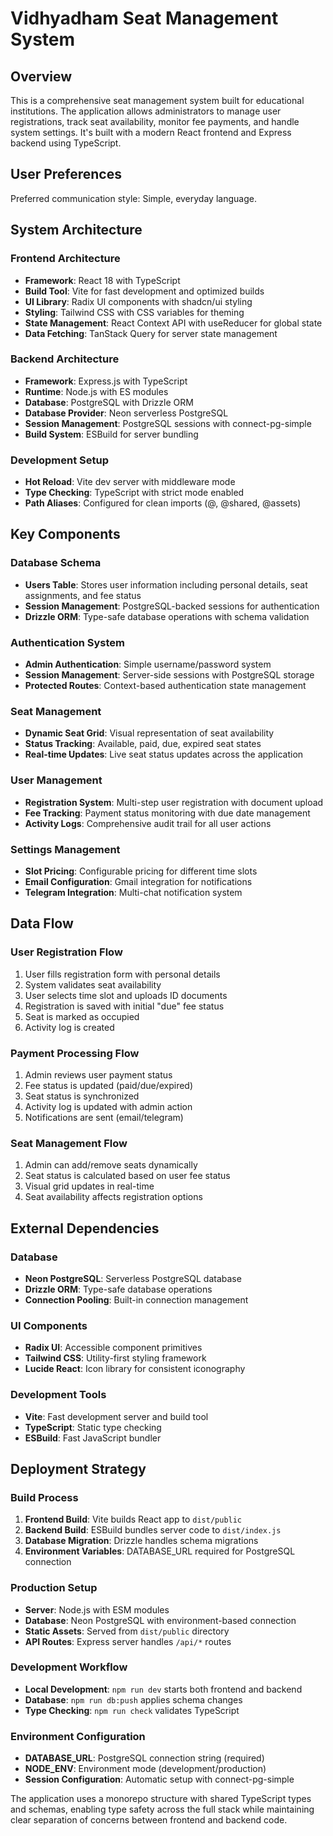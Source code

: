 # Vidhyadham Seat Management System

## Overview

This is a comprehensive seat management system built for educational institutions. The application allows administrators to manage user registrations, track seat availability, monitor fee payments, and handle system settings. It's built with a modern React frontend and Express backend using TypeScript.

## User Preferences

Preferred communication style: Simple, everyday language.

## System Architecture

### Frontend Architecture
- **Framework**: React 18 with TypeScript
- **Build Tool**: Vite for fast development and optimized builds
- **UI Library**: Radix UI components with shadcn/ui styling
- **Styling**: Tailwind CSS with CSS variables for theming
- **State Management**: React Context API with useReducer for global state
- **Data Fetching**: TanStack Query for server state management

### Backend Architecture
- **Framework**: Express.js with TypeScript
- **Runtime**: Node.js with ES modules
- **Database**: PostgreSQL with Drizzle ORM
- **Database Provider**: Neon serverless PostgreSQL
- **Session Management**: PostgreSQL sessions with connect-pg-simple
- **Build System**: ESBuild for server bundling

### Development Setup
- **Hot Reload**: Vite dev server with middleware mode
- **Type Checking**: TypeScript with strict mode enabled
- **Path Aliases**: Configured for clean imports (@, @shared, @assets)

## Key Components

### Database Schema
- **Users Table**: Stores user information including personal details, seat assignments, and fee status
- **Session Management**: PostgreSQL-backed sessions for authentication
- **Drizzle ORM**: Type-safe database operations with schema validation

### Authentication System
- **Admin Authentication**: Simple username/password system
- **Session Management**: Server-side sessions with PostgreSQL storage
- **Protected Routes**: Context-based authentication state management

### Seat Management
- **Dynamic Seat Grid**: Visual representation of seat availability
- **Status Tracking**: Available, paid, due, expired seat states
- **Real-time Updates**: Live seat status updates across the application

### User Management
- **Registration System**: Multi-step user registration with document upload
- **Fee Tracking**: Payment status monitoring with due date management
- **Activity Logs**: Comprehensive audit trail for all user actions

### Settings Management
- **Slot Pricing**: Configurable pricing for different time slots
- **Email Configuration**: Gmail integration for notifications
- **Telegram Integration**: Multi-chat notification system

## Data Flow

### User Registration Flow
1. User fills registration form with personal details
2. System validates seat availability
3. User selects time slot and uploads ID documents
4. Registration is saved with initial "due" fee status
5. Seat is marked as occupied
6. Activity log is created

### Payment Processing Flow
1. Admin reviews user payment status
2. Fee status is updated (paid/due/expired)
3. Seat status is synchronized
4. Activity log is updated with admin action
5. Notifications are sent (email/telegram)

### Seat Management Flow
1. Admin can add/remove seats dynamically
2. Seat status is calculated based on user fee status
3. Visual grid updates in real-time
4. Seat availability affects registration options

## External Dependencies

### Database
- **Neon PostgreSQL**: Serverless PostgreSQL database
- **Drizzle ORM**: Type-safe database operations
- **Connection Pooling**: Built-in connection management

### UI Components
- **Radix UI**: Accessible component primitives
- **Tailwind CSS**: Utility-first styling framework
- **Lucide React**: Icon library for consistent iconography

### Development Tools
- **Vite**: Fast development server and build tool
- **TypeScript**: Static type checking
- **ESBuild**: Fast JavaScript bundler

## Deployment Strategy

### Build Process
1. **Frontend Build**: Vite builds React app to `dist/public`
2. **Backend Build**: ESBuild bundles server code to `dist/index.js`
3. **Database Migration**: Drizzle handles schema migrations
4. **Environment Variables**: DATABASE_URL required for PostgreSQL connection

### Production Setup
- **Server**: Node.js with ESM modules
- **Database**: Neon PostgreSQL with environment-based connection
- **Static Assets**: Served from `dist/public` directory
- **API Routes**: Express server handles `/api/*` routes

### Development Workflow
- **Local Development**: `npm run dev` starts both frontend and backend
- **Database**: `npm run db:push` applies schema changes
- **Type Checking**: `npm run check` validates TypeScript

### Environment Configuration
- **DATABASE_URL**: PostgreSQL connection string (required)
- **NODE_ENV**: Environment mode (development/production)
- **Session Configuration**: Automatic setup with connect-pg-simple

The application uses a monorepo structure with shared TypeScript types and schemas, enabling type safety across the full stack while maintaining clear separation of concerns between frontend and backend code.